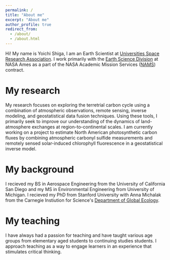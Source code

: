 ```yaml
---
permalink: /
title: "About me"
excerpt: "About me"
author_profile: true
redirect_from: 
  - /about/
  - /about.html
---
```


Hi! My name is Yoichi Shiga, I am an Earth Scientist at [Universities Space Research Association](https://www.usra.edu/). I work primarily with the [Earth Science Division](https://www.nasa.gov/centers/ames/earthscience) at NASA Ames as a part of the NASA Academic Mission Services ([NAMS](https://nams.usra.edu/)) contract.

My research
======
My research focuses on exploring the terretrial carbon cycle using a combination of atmospheric observations, remote sensing, inverse modeling, and geostatistical data fusion techniques. Using these tools, I primarily seek to improve our understanding of the dynamics of land-atmosphere exchanges at region-to-continental scales. I am currently working on a project to estimate North American photosynthetic carbon fluxes by combining atmospheric carbonyl sulfide measurements and remotely sensed solar-induced chlorophyll fluorescence in a geostatistical inverse model.

My background
======
I recieved my BS in Aerospace Engineering from the University of California San Diego and my MS in Environmental Engineering from University of Michigan. I recieved my PhD from Stanford University with Anna Michalak from the Carnegie Instiution for Science's [Department of Global Ecology](https://dge.carnegiescience.edu/).

My teaching
======
I have always had a passion for teaching and have taught various age groups from elementary aged students to continuing studies students. I approach teaching as a way to engage learners in an experience that stimulates critical thinking.


